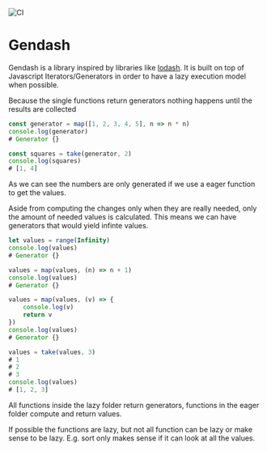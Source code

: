 ![CI](https://github.com/barnabasJ/gendash/workflows/CI/badge.svg)

# Gendash

Gendash is a library inspired by libraries like [lodash](https://lodash.com/). It is built on
top of Javascript Iterators/Generators in order to have a lazy execution model when possible.

Because the single functions return generators nothing happens until the results are collected

```typescript
const generator = map([1, 2, 3, 4, 5], n => n * n)
console.log(generator)
# Generator {}

const squares = take(generator, 2)
console.log(squares)
# [1, 4]
```

As we can see the numbers are only generated if we use a eager function to get the values.

Aside from computing the changes only when they are really needed, only the amount of needed
values is calculated. This means we can have generators that would yield infinte values.

```typescript
let values = range(Infinity)
console.log(values)
# Generator {}

values = map(values, (n) => n + 1)
console.log(values)
# Generator {}

values = map(values, (v) => {
    console.log(v)
    return v
})
console.log(values)
# Generator {}

values = take(values, 3)
# 1
# 2
# 3
console.log(values)
# [1, 2, 3]
```

All functions inside the lazy folder return generators, functions in the eager folder compute and return values.

If possible the functions are lazy, but not all function can be lazy or make sense to be lazy.
E.g. sort only makes sense if it can look at all the values.
